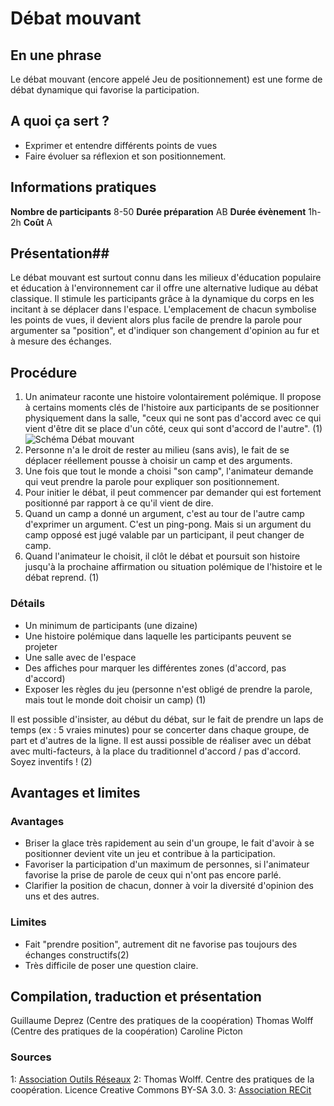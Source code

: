# Débat mouvant

## En une phrase  
Le débat mouvant (encore appelé Jeu de positionnement) est une forme de débat dynamique qui favorise la participation.

## A quoi ça sert ?
* Exprimer et entendre différents points de vues 
* Faire évoluer sa réflexion et son positionnement.

## Informations pratiques 
**Nombre de participants** 8-50 
**Durée préparation** AB 
**Durée évènement** 1h-2h 
**Coût** A

## Présentation## 
Le débat mouvant est surtout connu dans les milieux d'éducation populaire et éducation à l'environnement car il offre une alternative ludique au débat classique. Il stimule les participants grâce à la dynamique du corps en les incitant à se déplacer dans l'espace. L'emplacement de chacun symbolise les points de vues, il devient alors plus facile de prendre la parole pour argumenter sa "position", et d'indiquer son changement d'opinion au fur et à mesure des échanges.

## Procédure 
1. Un animateur raconte une histoire volontairement polémique. Il propose à certains moments clés de l'histoire aux participants de se positionner physiquement dans la salle, "ceux qui ne sont pas d'accord avec ce qui vient d'être dit se place d'un côté, ceux qui sont d'accord de l'autre". (1) ![Schéma Débat mouvant](/contribution/debatmouvant_schema.png)
2. Personne n'a le droit de rester au milieu (sans avis), le fait de se déplacer réellement pousse à choisir un camp et des arguments.    
3. Une fois que tout le monde a choisi "son camp", l'animateur demande qui veut prendre la parole pour expliquer son positionnement.    
4. Pour initier le débat, il peut commencer par demander qui est fortement positionné par rapport à ce qu'il vient de dire.
5. Quand un camp a donné un argument, c'est au tour de l'autre camp d'exprimer un argument. C'est un ping-pong. Mais si un argument du camp opposé est jugé valable par un participant, il peut changer de camp.
6. Quand l'animateur le choisit, il clôt le débat et poursuit son histoire jusqu'à la prochaine affirmation ou situation polémique de l'histoire et le débat reprend. (1)  

### Détails
- Un minimum de participants (une dizaine)   
- Une histoire polémique dans laquelle les participants peuvent se projeter  
- Une salle avec de l'espace
- Des affiches pour marquer les différentes zones (d'accord, pas d'accord)
- Exposer les règles du jeu (personne n'est obligé de prendre la parole, mais tout le monde doit choisir un camp) (1)

Il est possible d'insister, au début du débat, sur le fait de prendre un laps de temps (ex : 5 vraies minutes) pour se concerter dans chaque groupe, de part et d'autres de la ligne. Il est aussi possible de réaliser avec un débat avec multi-facteurs, à la place du traditionnel d'accord / pas d'accord. Soyez inventifs ! (2) 

## Avantages et limites 
### Avantages
* Briser la glace très rapidement au sein d'un groupe, le fait d'avoir à se positionner devient vite un jeu et contribue à la participation. 
* Favoriser la participation d'un maximum de personnes, si l'animateur favorise la prise de parole de ceux qui n'ont pas encore parlé. 
* Clarifier la position de chacun, donner à voir la diversité d'opinion des uns et des autres.
### Limites
* Fait "prendre position", autrement dit ne favorise pas toujours des échanges constructifs(2)
* Très difficile de poser une question claire.    

## Compilation, traduction et présentation 
Guillaume Deprez (Centre des pratiques de la coopération)
Thomas Wolff (Centre des pratiques de la coopération)
Caroline Picton     

### Sources
1: [Association Outils Réseaux](http://outils-reseaux.org/DebatMouvant)
2: Thomas Wolff. Centre des pratiques de la coopération. Licence Creative Commons BY-SA 3.0.
3: [Association RECit](http://www.recit.net/?Le-debat-mouvant)